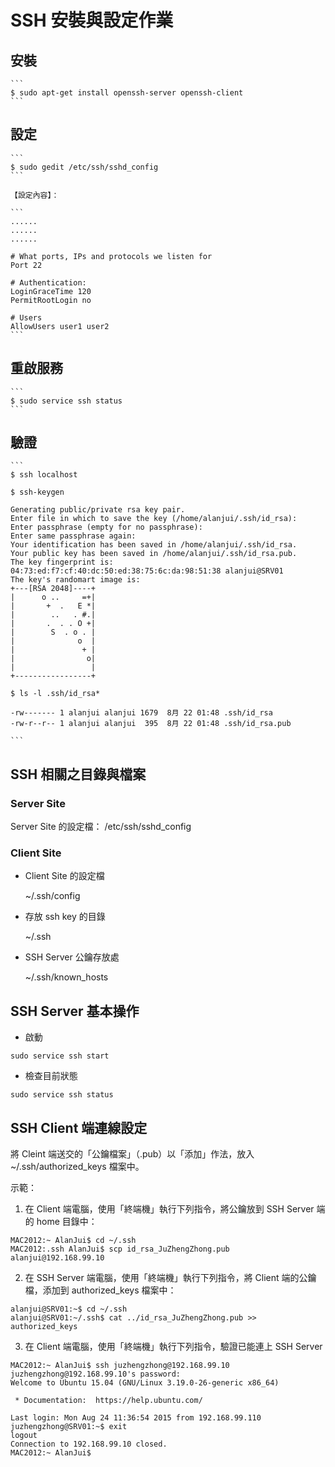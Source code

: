 # SSH 安裝與設定作業

## 安裝

    ```
    $ sudo apt-get install openssh-server openssh-client
    ```
## 設定

    ```
    $ sudo gedit /etc/ssh/sshd_config
    ```

    【設定內容】：

    ```
    ......
    ......
    ......

    # What ports, IPs and protocols we listen for
    Port 22

    # Authentication:
    LoginGraceTime 120
    PermitRootLogin no

    # Users
    AllowUsers user1 user2
    ```

## 重啟服務

    ```
    $ sudo service ssh status
    ```

## 驗證


    ```
    $ ssh localhost

    $ ssh-keygen

    Generating public/private rsa key pair.
    Enter file in which to save the key (/home/alanjui/.ssh/id_rsa):
    Enter passphrase (empty for no passphrase):
    Enter same passphrase again:
    Your identification has been saved in /home/alanjui/.ssh/id_rsa.
    Your public key has been saved in /home/alanjui/.ssh/id_rsa.pub.
    The key fingerprint is:
    04:73:ed:f7:cf:40:dc:50:ed:38:75:6c:da:98:51:38 alanjui@SRV01
    The key's randomart image is:
    +---[RSA 2048]----+
    |      o ..     =+|
    |       +  .   E *|
    |        ..   . #.|
    |       .  . . O +|
    |        S  . o . |
    |              o  |
    |               + |
    |                o|
    |                 |
    +-----------------+

    $ ls -l .ssh/id_rsa*

    -rw------- 1 alanjui alanjui 1679  8月 22 01:48 .ssh/id_rsa
    -rw-r--r-- 1 alanjui alanjui  395  8月 22 01:48 .ssh/id_rsa.pub

    ```



## SSH 相關之目錄與檔案

### Server Site

Server Site 的設定檔：
/etc/ssh/sshd_config


### Client Site

  * Client Site 的設定檔

    ~/.ssh/config

  * 存放 ssh key 的目錄

    ~/.ssh

  * SSH Server 公鑰存放處

    ~/.ssh/known_hosts

## SSH Server 基本操作

  * 啟動
  ```
  sudo service ssh start
  ```

  * 檢查目前狀態
  ```
  sudo service ssh status
  ```

## SSH Client 端連線設定

將 Cleint 端送交的「公鑰檔案」（.pub）以「添加」作法，放入 ~/.ssh/authorized_keys 檔案中。

示範：

1. 在 Client 端電腦，使用「終端機」執行下列指令，將公鑰放到 SSH Server 端的 home 目錄中：
  ```
  MAC2012:~ AlanJui$ cd ~/.ssh
  MAC2012:.ssh AlanJui$ scp id_rsa_JuZhengZhong.pub alanjui@192.168.99.10
  ```

2. 在 SSH Server 端電腦，使用「終端機」執行下列指令，將 Client 端的公鑰檔，添加到 authorized_keys 檔案中：
  ```
  alanjui@SRV01:~$ cd ~/.ssh
  alanjui@SRV01:~/.ssh$ cat ../id_rsa_JuZhengZhong.pub >> authorized_keys
  ```

3. 在 Client 端電腦，使用「終端機」執行下列指令，驗證已能連上 SSH Server

  ```
  MAC2012:~ AlanJui$ ssh juzhengzhong@192.168.99.10
  juzhengzhong@192.168.99.10's password:
  Welcome to Ubuntu 15.04 (GNU/Linux 3.19.0-26-generic x86_64)

   * Documentation:  https://help.ubuntu.com/

  Last login: Mon Aug 24 11:36:54 2015 from 192.168.99.110
  juzhengzhong@SRV01:~$ exit
  logout
  Connection to 192.168.99.10 closed.
  MAC2012:~ AlanJui$
  ```
